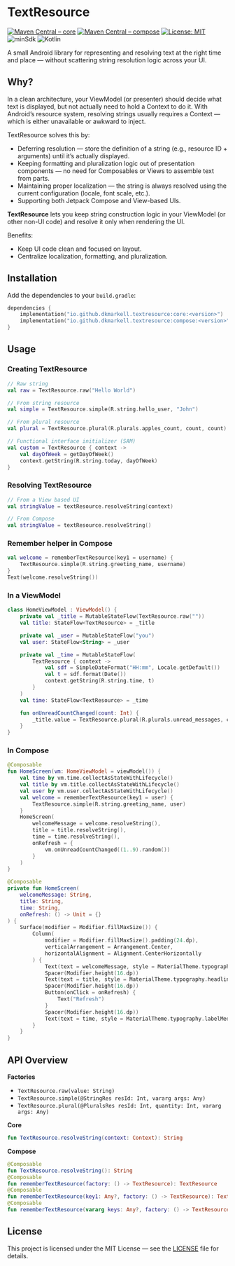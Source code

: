 # TextResource

[![Maven Central – core](https://img.shields.io/maven-central/v/io.github.dkmarkell/textresource-core?label=textresource-core)](https://central.sonatype.com/artifact/io.github.dkmarkell/textresource-core)
[![Maven Central – compose](https://img.shields.io/maven-central/v/io.github.dkmarkell/textresource-compose?label=textresource-compose)](https://central.sonatype.com/artifact/io.github.dkmarkell/textresource-compose)
[![License: MIT](https://img.shields.io/badge/License-MIT-yellow.svg)](LICENSE)
![minSdk](https://img.shields.io/badge/minSdk-21-blue)
![Kotlin](https://img.shields.io/badge/Kotlin-1.9.25-blue)

A small Android library for representing and resolving text at the right time and place — without scattering string resolution logic across your UI.

## Why?

In a clean architecture, your ViewModel (or presenter) should decide what text is displayed, but not actually need to hold a Context to do it. With Android’s resource system, resolving strings usually requires a Context — which is either unavailable or awkward to inject.

TextResource solves this by:

- Deferring resolution — store the definition of a string (e.g., resource ID + arguments) until it’s actually displayed.
- Keeping formatting and pluralization logic out of presentation components — no need for Composables or Views to assemble text from parts.
- Maintaining proper localization — the string is always resolved using the current configuration (locale, font scale, etc.).
- Supporting both Jetpack Compose and View-based UIs.

**TextResource** lets you keep string construction logic in your ViewModel (or other non-UI code) and resolve it only when rendering the UI.

Benefits:
- Keep UI code clean and focused on layout.
- Centralize localization, formatting, and pluralization.

## Installation

Add the dependencies to your `build.gradle`:
```kotlin
dependencies {
    implementation("io.github.dkmarkell.textresource:core:<version>")
    implementation("io.github.dkmarkell.textresource:compose:<version>")
}
```

## Usage

### Creating TextResource
```kotlin
// Raw string
val raw = TextResource.raw("Hello World")

// From string resource
val simple = TextResource.simple(R.string.hello_user, "John")

// From plural resource
val plural = TextResource.plural(R.plurals.apples_count, count, count)

// Functional interface initializer (SAM)
val custom = TextResource { context ->
    val dayOfWeek = getDayOfWeek()
    context.getString(R.string.today, dayOfWeek)
}
```

### Resolving TextResource
```kotlin
// From a View based UI
val stringValue = textResource.resolveString(context)

// From Compose
val stringValue = textResource.resolveString()
```

### Remember helper in Compose
```kotlin
val welcome = rememberTextResource(key1 = username) {
    TextResource.simple(R.string.greeting_name, username)
}
Text(welcome.resolveString())
```

### In a ViewModel
```kotlin
class HomeViewModel : ViewModel() {
    private val _title = MutableStateFlow(TextResource.raw(""))
    val title: StateFlow<TextResource> = _title

    private val _user = MutableStateFlow("you")
    val user: StateFlow<String> = _user

    private val _time = MutableStateFlow(
        TextResource { context ->
            val sdf = SimpleDateFormat("HH:mm", Locale.getDefault())
            val t = sdf.format(Date())
            context.getString(R.string.time, t)
        }
    )
    val time: StateFlow<TextResource> = _time

    fun onUnreadCountChanged(count: Int) {
        _title.value = TextResource.plural(R.plurals.unread_messages, count, count)
    }
}
```

### In Compose
```kotlin
@Composable
fun HomeScreen(vm: HomeViewModel = viewModel()) {
    val time by vm.time.collectAsStateWithLifecycle()
    val title by vm.title.collectAsStateWithLifecycle()
    val user by vm.user.collectAsStateWithLifecycle()
    val welcome = rememberTextResource(key1 = user) {
        TextResource.simple(R.string.greeting_name, user)
    }
    HomeScreen(
        welcomeMessage = welcome.resolveString(),
        title = title.resolveString(),
        time = time.resolveString(),
        onRefresh = {
            vm.onUnreadCountChanged((1..9).random())
        }
    )
}

@Composable
private fun HomeScreen(
    welcomeMessage: String,
    title: String,
    time: String,
    onRefresh: () -> Unit = {}
) {
    Surface(modifier = Modifier.fillMaxSize()) {
        Column(
            modifier = Modifier.fillMaxSize().padding(24.dp),
            verticalArrangement = Arrangement.Center,
            horizontalAlignment = Alignment.CenterHorizontally
        ) {
            Text(text = welcomeMessage, style = MaterialTheme.typography.headlineSmall)
            Spacer(Modifier.height(16.dp))
            Text(text = title, style = MaterialTheme.typography.headlineSmall)
            Spacer(Modifier.height(16.dp))
            Button(onClick = onRefresh) {
                Text("Refresh")
            }
            Spacer(Modifier.height(16.dp))
            Text(text = time, style = MaterialTheme.typography.labelMedium)
        }
    }
}
```

## API Overview

**Factories**
- `TextResource.raw(value: String)`
- `TextResource.simple(@StringRes resId: Int, vararg args: Any)`
- `TextResource.plural(@PluralsRes resId: Int, quantity: Int, vararg args: Any)`

**Core**
```kotlin
fun TextResource.resolveString(context: Context): String
```

**Compose**
```kotlin
@Composable
fun TextResource.resolveString(): String
@Composable
fun rememberTextResource(factory: () -> TextResource): TextResource
@Composable
fun rememberTextResource(key1: Any?, factory: () -> TextResource): TextResource
@Composable
fun rememberTextResource(vararg keys: Any?, factory: () -> TextResource): TextResource
```

## License

This project is licensed under the MIT License — see the [LICENSE](LICENSE) file for details.
